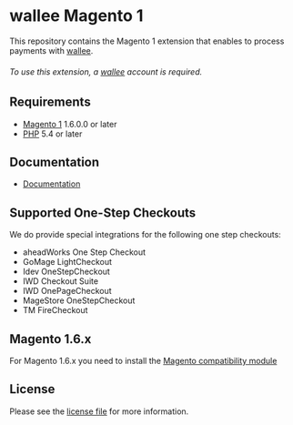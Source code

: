 # wallee Magento 1
This repository contains the Magento 1 extension that enables to process payments with [wallee](https://www.wallee.com/).

###### To use this extension, a [wallee](https://www.wallee.com/) account is required.

## Requirements

* [Magento 1](https://magento.com/) 1.6.0.0 or later
* [PHP](http://php.net/) 5.4 or later

## Documentation

* [Documentation](https://plugin-documentation.wallee.com/wallee-payment/magento-1/1.0.42/docs/en/documentation.html)

## Supported One-Step Checkouts

We do provide special integrations for the following one step checkouts:

* aheadWorks One Step Checkout 
* GoMage LightCheckout
* Idev OneStepCheckout
* IWD Checkout Suite
* IWD OnePageCheckout
* MageStore OneStepCheckout
* TM FireCheckout

## Magento 1.6.x

For Magento 1.6.x you need to install the [Magento compatibility module](https://github.com/customweb/magento-fix-1.6)

## License

Please see the [license file](https://github.com/wallee-payment/magento-1/blob/1.0.42/LICENSE) for more information.